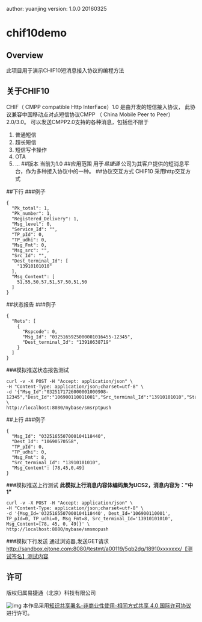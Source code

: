 author: yuanjing
version: 1.0.0 20160325


# chif10demo
## Overview
此项目用于演示CHIF10短消息接入协议的编程方法
## 关于CHIF10

CHIF（ CMPP compatible Http InterFace）1.0
是由开发的短信接入协议，
此协议兼容中国移动点对点短信协议CMPP （ China Mobile Peer to Peer）2.0/3.0。
可以发送CMPP2.0支持的各种消息，包括但不限于
1. 普通短信
2. 超长短信
3. 短信写卡操作
4. OTA
5. ...
##版本
当前为1.0
##应用范围
用于*易捷通* 公司为其客户提供的短消息平台，作为多种接入协议中的一种。
##协议交互方式
CHIF10 采用http交互方式

##下行
###例子
```
{
  "Pk_total": 1,
  "Pk_number": 1,
  "Registered_Delivery": 1,
  "Msg_level": 0,
  "Service_Id": "",
  "TP_pId": 0,
  "TP_udhi": 0,
  "Msg_Fmt": 0,
  "Msg_src": "",
  "Src_Id": "",
  "Dest_terminal_Id": [
    "13910101010"
  ],
  "Msg_Content": [
    51,55,50,57,51,57,50,51,50
  ]
}
```

##状态报告
###例子
```
{
  "Rets": [
    {
      "Rspcode": 0,
      "Msg_Id": "0325165925000001016455-12345",
      "Dest_terminal_Id": "13910638719"
    }
  ]
}
```
###模拟推送状态报告测试
```
curl -v -X POST -H "Accept: application/json" \
-H "Content-Type: application/json;charset=utf-8" \
-d '{"Msg_Id":"0325171726000001000908-12345","Dest_Id":"106900110011001","Src_terminal_Id":"13910101010","Stat":"DELIVRD"}' \
http://localhost:8080/mybase/smsrptpush
```



##上行
###例子
```
{
  "Msg_Id": "0325165507000104118440",
  "Dest_Id": "10690570558",
  "TP_pId": 0,
  "TP_udhi": 0,
  "Msg_Fmt": 8,
  "Src_terminal_Id": "13910101010",
  "Msg_Content": [78,45,0,49]
}
```
###模拟推送上行测试
**此模拟上行消息内容体编码集为UCS2，消息内容为："中1"**
```
curl -v -X POST -H "Accept: application/json" \                        
-H "Content-Type: application/json;charset=utf-8" \
-d '{Msg_Id='0325165507000104118440', Dest_Id='106900110001', TP_pId=0, TP_udhi=0, Msg_Fmt=8, Src_terminal_Id='13910101010', Msg_Content=[78, 45, 0, 49]}' \
http://localhost:8080/mybase/smsmopush
```

###模拟下行发送
通过浏览器,发送GET请求
http://sandbox.ejtone.com:8080/testmt/a00119/5gb2dg/18910xxxxxxx/【测试签名】测试内容

## 许可
版权归属易捷通（北京）科技有限公司

![img](https://i.creativecommons.org/l/by-nc-sa/4.0/88x31.png)
本作品采用[知识共享署名-非商业性使用-相同方式共享 4.0 国际许可协议](http://creativecommons.org/licenses/by-nc-sa/4.0/)进行许可。
